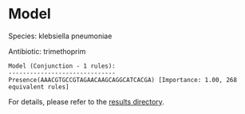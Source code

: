 
# Model

Species: klebsiella pneumoniae

Antibiotic: trimethoprim

```
Model (Conjunction - 1 rules):
------------------------------
Presence(AAACGTGCCGTAGAACAAGCAGGCATCACGA) [Importance: 1.00, 268 equivalent rules]

```

For details, please refer to the [results directory](../../../../../results/scm_b/klebsiella%20pneumoniae/trimethoprim/repeat_6/).

